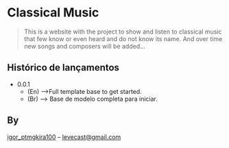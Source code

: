 # Classical Music
>This is a website with the project to show and listen to classical music that few know or even heard and do not know its name. And over time new songs and composers will be added...

## Histórico de lançamentos


* 0.0.1
    * (En) -->Full template base to get started.
    * (Br) --> Base de modelo completa para iniciar.

## By

[igor_ptmgkira100](https://www.instagram.com/igor_ptmgkira100/) – levecast@gmail.com


